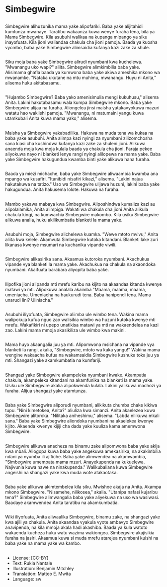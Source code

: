 # Simbegwire

##
Simbegwire alihuzunika mama yake alipofariki. Baba yake alijitahidi kumtunza mwanaye. Taratibu wakaanza kuwa wenye furaha tena, bila ya Mama Simbegwire. Kila asubuhi walikaa na kupanga mipango ya siku inayofuata. Kila jioni waliandaa chakula cha jioni pamoja. Baada ya kuosha vyombo, baba yake Simbegwire alimsaidia kufanya kazi zake za shule.

##
Siku moja baba yake Simbegwire alirudi nyumbani kwa kuchelewa. "Mwanangu uko wapi?" aliita. Simbegwire alimkimbilia baba yake. Alisimama ghafla baada ya kumwona baba yake akiwa ameshika mkono wa mwanamke. "Nataka ukutane na mtu muhimu, mwanangu. Huyu ni Anita," alisema huku akitabasamu.

##
"Hujambo Simbegwire? Baba yako amenisimulia mengi kukuhusu," alisema Anita. Lakini hakutabasamu wala kumpa Simbegwire mkono. Baba yake Simbegwire alijaa na furaha. Aliongelea jinsi maisha yatakavyokuwa mazuri watatu hao wakiishi pamoja. "Mwanangu, ni matumaini yangu kuwa utamkubali Anita kuwa mama yako," alisema.

##
Maisha ya Simbegwire yakabadilika. Hakuwa na muda tena wa kukaa na baba yake asubuhi. Anita alimpa kazi nyingi za nyumbani zilizomchosha sana kiasi cha kushindwa kufanya kazi zake za shuleni jioni. Alikuwa anaenda moja kwa moja kulala baada ya chakula cha jioni. Faraja pekee aliyokuwa nayo ni blanketi lenye rangi nyingi alilopewa na mama yake. Baba yake Simbegwire hakugundua kwamba binti yake alikuwa hana furaha.

##
Baada ya miezi michache, baba yake Simbegwire aliwaambia kwamba ana mpango wa kusafiri. "Itanibidi nisafiri kikazi," alisema. "Lakini najua hakutakuwa na tatizo." Uso wa Simbegwire ulijawa huzuni, lakini baba yake hakugundua. Anita hakusema lolote. Hakuwa na furaha.

##
Mambo yakawa mabaya kwa Simbegwire. Aliposhindwa kumaliza kazi au alipolalamika, Anita alimpiga. Wakati wa chakula cha jioni Anita alikula chakula kingi, na kumwachia Simbegwire makombo. Kila usiku Simbegwire alikuwa analia, huku akilikumbatia blanketi la mama yake.

##
Asubuhi moja, Simbegwire alichelewa kuamka. "Wewe mtoto mvivu," Anita aliita kwa kelele. Akamvuta Simbegwire kutoka kitandani. Blanketi lake zuri likanasa kwenye msumari na kuchanika vipande viwili.

##
Simbegwire alikasirika sana. Akaamua kutoroka nyumbani. Akachukua vipande vya blanketi la mama yake. Akachukua na chakula na akaondoka nyumbani. Akaifuata barabara aliyopita baba yake.

##
Ilipofika jioni alipanda mti mrefu karibu na kijito na akaandaa kitanda kwenye matawi ya mti. Alipokuwa analala akaimba "Maama, maama, maama, umeniacha. Umeniacha na haukurudi tena. Baba hanipendi tena. Mama unarudi lini? Uliniacha."

##
Asubuhi iliyofuata, Simbegwire aliimba ule wimbo tena. Wakina mama walipokuja kufua nguo zao walisikia wimbo wa huzuni kutoka kwenye mti mrefu. Wakafikiri ni upepo unatikisa matawi ya mti na wakaendelea na kazi zao. Lakini mama mmoja akasikiliza ule wimbo kwa makini.

##
Mama huyo akaangalia juu ya mti. Alipomwona msichana na vipande vya blanketi la rangi, akalia, "Simbegwire, mtoto wa kaka yangu!" Wakina mama wengine wakaacha kufua na wakamsaidia Simbegwire kushuka toka juu ya mti. Shangazi yake akamkumbatia na kumfariji.

##
Shangazi yake Simbegwire akampeleka nyumbani kwake. Akampatia chakula, akampeleka kitandani na akamfunika na blanketi la mama yake. Usiku ule Simbegwire akalia alipokwenda kulala. Lakini yalikuwa machozi ya furaha. Alijua shangazi yake atamtunza.

##
Baba yake Simbegwire aliporudi nyumbani, alikikuta chumba chake kikiwa tupu. "Nini kimetokea, Anita?" aliuliza kwa simanzi. Anita akaelezea kuwa Simbegwire alitoroka. "Nilitaka aniheshimu," alisema. "Labda nilikuwa mkali sana." Baba yake Simbegwire aliondoka nyumbani na akaelekea kwenye kijito. Akaenda kwenye kijiji cha dada yake kuuliza kama amemwona Simbegwire.

##
Simbegwire alikuwa anacheza na binamu zake alipomwona baba yake akija kwa mbali. Aliogopa kuwa baba yake angekuwa amekasirika, na akakimbilia ndani ya nyumba ili ajifiche. Baba yake alimwendea na akamwambia, "Simbegwire umempata mama mzuri. Anayekupenda na kukuelewa. Najivunia kuwa nawe na ninakupenda." Walikubaliana kuwa Simbegwire angeishi na shangazi yake kwa muda wote atakaotaka.

##
Baba yake alikuwa akimtembelea kila siku. Mwishoe akaja na Anita. Akampa mkono Simbegwire. "Nisamehe, nilikosea," akalia. "Utanipa nafasi kujaribu tena?" Simbegwire alimwangalia baba yake aliyekuwa na uso wa wasiwasi. Baadaye akamwendea Anita taratibu na akamkumbatia.

##
Wiki iliyofuata, Anita aliwaalika Simbegwire, binamu zake, na shangazi yake kwa ajili ya chakula. Anita akaandaa vyakula vyote ambavyo Simbegwire anavipenda, na kila mmoja akala hadi akashiba. Baada ya kula watoto wakaenda kucheza huku watu wazima wakiongea. Simbegwire akajisikia furaha na jasiri. Akaamua kuwa si muda mrefu atarejea nyumbani kuishi na baba yake na mama yake wa kambo.

##
* License: [CC-BY]
* Text: Rukia Nantale
* Illustration: Benjamin Mitchley
* Translation: Matteo E. Mwita
* Language: sw
